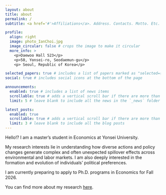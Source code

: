 ```yaml
---
layout: about
title: about
permalink: /
subtitle: <a href='#'>Affiliations</a>. Address. Contacts. Motto. Etc.

profile:
  align: right
  image: photo_IanChoi.jpg
  image_circular: false # crops the image to make it circular
  more_info: >
    <p>Daewoo Hall 523</p>
    <p>50, Yonsei-ro, Seodaemun-gu</p>
    <p> Seoul, Republic of Korea</p>

selected_papers: true # includes a list of papers marked as "selected={true}"
social: true # includes social icons at the bottom of the page

announcements:
  enabled: true # includes a list of news items
  scrollable: true # adds a vertical scroll bar if there are more than 3 news items
  limit: 5 # leave blank to include all the news in the `_news` folder

latest_posts:
  enabled: true
  scrollable: true # adds a vertical scroll bar if there are more than 3 new posts items
  limit: 3 # leave blank to include all the blog posts
---
```


Hello!? I am a master’s student in Economics at Yonsei University.

My research interests lie in understanding how diverse actions and policy changes generate complex and often unexpected spillover effects across environmental and labor markets. I am also deeply interested in the formation and evolution of individuals’ political preferences.

I am currently preparing to apply to Ph.D. programs in Economics for Fall 2026.

You can find more about my research [here](/iantheodore/publications/). 
